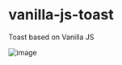 # vanilla-js-toast
Toast based on Vanilla JS

![image](https://user-images.githubusercontent.com/20616630/161398528-67345afc-2e21-4aa8-aa7c-0b76f821ff7d.png)
